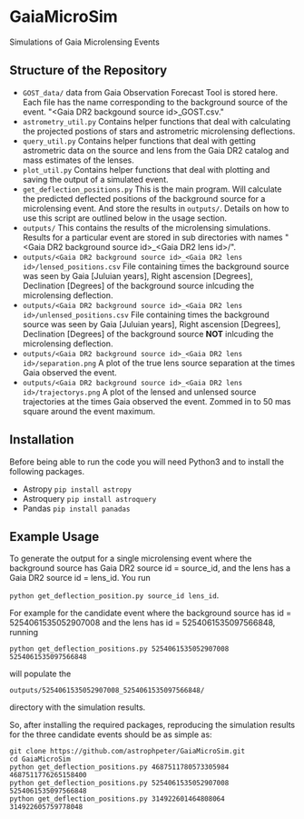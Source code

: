 # GaiaMicroSim
Simulations of Gaia Microlensing Events

## Structure of the Repository

* `GOST_data/` data from Gaia Observation Forecast Tool is stored here. Each file has the name corresponding to the background source of the event. "\<Gaia DR2 backgound source id\>_GOST.csv."
* `astrometry_util.py` Contains helper functions that deal with calculating the projected postions of stars and astrometric microlensing deflections.
* `query_util.py` Contains helper functions that deal with getting astrometric data on the source and lens from the Gaia DR2 catalog and mass estimates of the lenses.
* `plot_util.py` Contains helper functions that deal with plotting and saving the output of a simulated event.
* `get_deflection_positions.py` This is the main program. Will calculate the predicted deflected positions of the background source for a microlensing event. And store the results in `outputs/`. Details on how to use this script are outlined below in the usage section.
* `outputs/` This contains the results of the microlensing simulations. Results for a particular event are stored in sub directories with names "\<Gaia DR2 background source id\>_\<Gaia DR2 lens id\>/". 
* `outputs/<Gaia DR2 background source id>_<Gaia DR2 lens id>/lensed_positions.csv` File containing times the background source was seen by Gaia [Juluian years], Right ascension [Degrees], Declination [Degrees] of the background source inlcuding the microlensing deflection.
* `outputs/<Gaia DR2 background source id>_<Gaia DR2 lens id>/unlensed_positions.csv` File containing times the background source was seen by Gaia [Juluian years], Right ascension [Degrees], Declination [Degrees] of the background source **NOT** inlcuding the microlensing deflection.
* `outputs/<Gaia DR2 background source id>_<Gaia DR2 lens id>/separation.png` A plot of the true lens source separation at the times Gaia observed the event.
* `outputs/<Gaia DR2 background source id>_<Gaia DR2 lens id>/trajectorys.png` A plot of the lensed and unlensed source trajectories at the times Gaia observed the event. Zommed in to 50 mas square around the event maximum.

## Installation

Before being able to run the code you will need Python3 and to install the following packages.

* Astropy `pip install astropy`
* Astroquery `pip install astroquery`
* Pandas `pip install panadas`


## Example Usage

To generate the output for a single microlensing event where the background source has Gaia DR2 source id = source_id, and the lens has a Gaia DR2 source id = lens_id. You run 

```python get_deflection_position.py source_id lens_id```.

For example for the candidate event where the background source has id = 5254061535052907008 and the lens has id = 5254061535097566848, running 

```python get_deflection_positions.py 5254061535052907008 5254061535097566848``` 

will populate the 

```outputs/5254061535052907008_5254061535097566848/``` 

directory with the simulation results.

So, after installing the required packages, reproducing the simulation results for the three candidate events should be as simple as:

```
git clone https://github.com/astrophpeter/GaiaMicroSim.git
cd GaiaMicroSim
python get_deflection_positions.py 4687511780573305984 4687511776265158400
python get_deflection_positions.py 5254061535052907008 5254061535097566848
python get_deflection_positions.py 314922601464808064 314922605759778048
``` 
